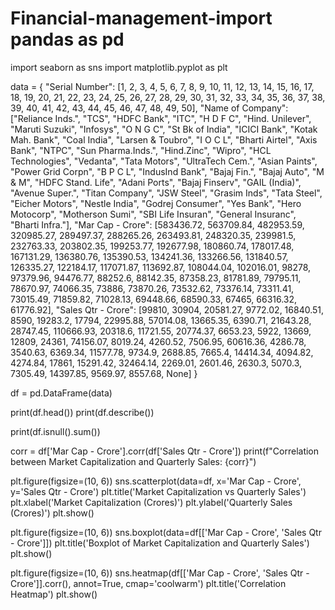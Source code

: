 # Financial-management-import pandas as pd
import seaborn as sns
import matplotlib.pyplot as plt


data = {
    "Serial Number": [1, 2, 3, 4, 5, 6, 7, 8, 9, 10, 11, 12, 13, 14, 15, 16, 17, 18, 19, 20, 21, 22, 23, 24, 25, 26, 27, 28, 29, 30, 31, 32, 33, 34, 35, 36, 37, 38, 39, 40, 41, 42, 43, 44, 45, 46, 47, 48, 49, 50],
    "Name of Company": ["Reliance Inds.", "TCS", "HDFC Bank", "ITC", "H D F C", "Hind. Unilever", "Maruti Suzuki", "Infosys", "O N G C", "St Bk of India", "ICICI Bank", "Kotak Mah. Bank", "Coal India", "Larsen & Toubro", "I O C L", "Bharti Airtel", "Axis Bank", "NTPC", "Sun Pharma.Inds.", "Hind.Zinc", "Wipro", "HCL Technologies", "Vedanta", "Tata Motors", "UltraTech Cem.", "Asian Paints", "Power Grid Corpn", "B P C L", "IndusInd Bank", "Bajaj Fin.", "Bajaj Auto", "M & M", "HDFC Stand. Life", "Adani Ports", "Bajaj Finserv", "GAIL (India)", "Avenue Super.", "Titan Company", "JSW Steel", "Grasim Inds", "Tata Steel", "Eicher Motors", "Nestle India", "Godrej Consumer", "Yes Bank", "Hero Motocorp", "Motherson Sumi", "SBI Life Insuran", "General Insuranc", "Bharti Infra."],
    "Mar Cap - Crore": [583436.72, 563709.84, 482953.59, 320985.27, 289497.37, 288265.26, 263493.81, 248320.35, 239981.5, 232763.33, 203802.35, 199253.77, 192677.98, 180860.74, 178017.48, 167131.29, 136380.76, 135390.53, 134241.36, 133266.56, 131840.57, 126335.27, 122184.17, 117071.87, 113692.87, 108044.04, 102016.01, 98278, 97379.96, 94476.77, 88252.6, 88142.35, 87358.23, 81781.89, 79795.11, 78670.97, 74066.35, 73886, 73870.26, 73532.62, 73376.14, 73311.41, 73015.49, 71859.82, 71028.13, 69448.66, 68590.33, 67465, 66316.32, 61776.92],
    "Sales Qtr - Crore": [99810, 30904, 20581.27, 9772.02, 16840.51, 8590, 19283.2, 17794, 22995.88, 57014.08, 13665.35, 6390.71, 21643.28, 28747.45, 110666.93, 20318.6, 11721.55, 20774.37, 6653.23, 5922, 13669, 12809, 24361, 74156.07, 8019.24, 4260.52, 7506.95, 60616.36, 4286.78, 3540.63, 6369.34, 11577.78, 9734.9, 2688.85, 7665.4, 14414.34, 4094.82, 4274.84, 17861, 15291.42, 32464.14, 2269.01, 2601.46, 2630.3, 5070.3, 7305.49, 14397.85, 9569.97, 8557.68, None]
}

df = pd.DataFrame(data)


print(df.head())
print(df.describe())

print(df.isnull().sum())


corr = df['Mar Cap - Crore'].corr(df['Sales Qtr - Crore'])
print(f"Correlation between Market Capitalization and Quarterly Sales: {corr}")

plt.figure(figsize=(10, 6))
sns.scatterplot(data=df, x='Mar Cap - Crore', y='Sales Qtr - Crore')
plt.title('Market Capitalization vs Quarterly Sales')
plt.xlabel('Market Capitalization (Crores)')
plt.ylabel('Quarterly Sales (Crores)')
plt.show()

plt.figure(figsize=(10, 6))
sns.boxplot(data=df[['Mar Cap - Crore', 'Sales Qtr - Crore']])
plt.title('Boxplot of Market Capitalization and Quarterly Sales')
plt.show()

plt.figure(figsize=(10, 6))
sns.heatmap(df[['Mar Cap - Crore', 'Sales Qtr - Crore']].corr(), annot=True, cmap='coolwarm')
plt.title('Correlation Heatmap')
plt.show()
